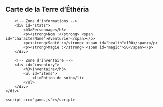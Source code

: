 <!DOCTYPE html>
<html lang="fr">
<head>
    <meta charset="UTF-8">
    <meta name="viewport" content="width=device-width, initial-scale=1.0">
    <title>Aventures en Terre d’Éthéria</title>
    <link rel="stylesheet" href="style.css">
</head>
<body>
    <div class="game-container">
        <!-- Carte du jeu -->
        <div id="map">
            <h2>Carte de la Terre d’Éthéria</h2>
            <canvas id="gameCanvas" width="800" height="600"></canvas>
        </div>
        
        <!-- Zone d'informations -->
        <div id="stats">
            <h3>Personnage</h3>
            <p><strong>Nom :</strong> <span id="characterName">Aventurier</span></p>
            <p><strong>Santé :</strong> <span id="health">100</span></p>
            <p><strong>Magie :</strong> <span id="magic">50</span></p>
        </div>

        <!-- Zone d'inventaire -->
        <div id="inventory">
            <h3>Inventaire</h3>
            <ul id="items">
                <li>Potion de soin</li>
            </ul>
        </div>
    </div>

    <script src="game.js"></script>
</body>
</html>
